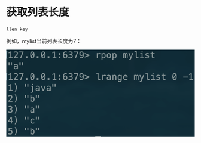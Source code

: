 # 获取列表长度

```text
llen key
```

例如，mylist当前列表长度为7：

![](../../.gitbook/assets/image%20%2849%29.png)

